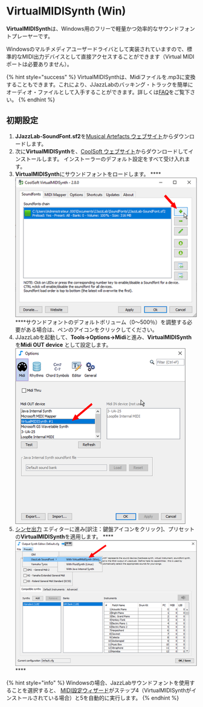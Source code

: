 # VirtualMIDISynth \(Win\)

**VirtualMIDISynth**は、Windows用のフリーで軽量かつ効率的なサウンドフォントプレーヤーです。

Windowsのマルチメディアユーザードライバとして実装されていますので、標準的なMIDI出力デバイスとして直接アクセスすることができます（Virtual MIDI ポートは必要ありません）。

{% hint style="success" %}
VirtualMIDISynthは、Midiファイルを.mp3に変換することもできます。これにより、JJazzLabのバッキング・トラックを簡単にオーディオ・ファイルとして入手することができます。詳しくは[FAQ](../../faq.md#generate-mp3)をご覧下さい。
{% endhint %}

## 初期設定

1. **JJazzLab-SoundFont.sf2**を[Musical Artefacts ウェブサイト](https://musical-artifacts.com/artifacts/1036)からダウンロードします。 
2. 次に**VirtualMIDISynth**を、[CoolSoft ウェブサイト](https://coolsoft.altervista.org/virtualmidisynth)からダウンロードしてインストールします。 インストーラーのデフォルト設定をすべて受け入れます。 
3. **VirtualMIDISynth**にサウンドフォントをロードします。 ****![](../../.gitbook/assets/vms-loadsoundfont.png)  ****サウンドフォントのデフォルトボリューム（0～500％）を調整する必要がある場合は、ペンのアイコンをクリックしてください。 
4. JJazzLabを起動して、**Tools→Options→Midi**と進み、**VirtualMIDISynth**を**Midi OUT device** として設定します。  ![](../../.gitbook/assets/vms-setmididevice.png)  
5. [シンセ出力](../output-synth.md) エディターに進み\[訳注：鍵盤アイコンをクリック\]、プリセットの**VirtualMIDISynth**を適用します。 ****![](../../.gitbook/assets/outputsynth-presetvms.png) ****

{% hint style="info" %}
Windowsの場合、JazzLabサウンドフォントを使用することを選択すると、 [MIDI設定ウィザード](../midi-configuration.md#midi-configuration-wizard)がステップ4（VirtualMIDISynthがインストールされている場合）と5を自動的に実行します。
{% endhint %}

